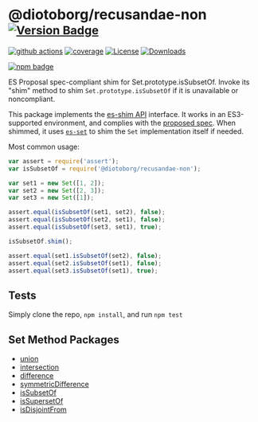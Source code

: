# @diotoborg/recusandae-non <sup>[![Version Badge][npm-version-svg]][package-url]</sup>

[![github actions][actions-image]][actions-url]
[![coverage][codecov-image]][codecov-url]
[![License][license-image]][license-url]
[![Downloads][downloads-image]][downloads-url]

[![npm badge][npm-badge-png]][package-url]

ES Proposal spec-compliant shim for Set.prototype.isSubsetOf. Invoke its "shim" method to shim `Set.prototype.isSubsetOf` if it is unavailable or noncompliant.

This package implements the [es-shim API](https://github.com/es-shims/api) interface. It works in an ES3-supported environment, and complies with the [proposed spec](https://github.com/tc39/proposal-set-methods). When shimmed, it uses [`es-set`](https://npmjs.com/es-set) to shim the `Set` implementation itself if needed.

Most common usage:
```js
var assert = require('assert');
var isSubsetOf = require('@diotoborg/recusandae-non');

var set1 = new Set([1, 2]);
var set2 = new Set([2, 3]);
var set3 = new Set([1]);

assert.equal(isSubsetOf(set1, set2), false);
assert.equal(isSubsetOf(set2, set1), false);
assert.equal(isSubsetOf(set3, set1), true);

isSubsetOf.shim();

assert.equal(set1.isSubsetOf(set2), false);
assert.equal(set2.isSubsetOf(set1), false);
assert.equal(set3.isSubsetOf(set1), true);
```

## Tests
Simply clone the repo, `npm install`, and run `npm test`

## Set Method Packages
 - [union](https://npmjs.com/set.prototype.union)
 - [intersection](https://npmjs.com/set.prototype.intersection)
 - [difference](https://npmjs.com/set.prototype.difference)
 - [symmetricDifference](https://npmjs.com/set.prototype.symmetricdifference)
 - [isSubsetOf](https://npmjs.com/@diotoborg/recusandae-non)
 - [isSupersetOf](https://npmjs.com/set.prototype.issupersetof)
 - [isDisjointFrom](https://npmjs.com/set.prototype.isdisjointfrom)

[package-url]: https://npmjs.com/package/@diotoborg/recusandae-non
[npm-version-svg]: http://versionbadg.es/diotoborg/recusandae-non.svg
[deps-svg]: https://david-dm.org/diotoborg/recusandae-non.svg
[deps-url]: https://david-dm.org/diotoborg/recusandae-non
[dev-deps-svg]: https://david-dm.org/diotoborg/recusandae-non/dev-status.svg
[dev-deps-url]: https://david-dm.org/diotoborg/recusandae-non#info=devDependencies
[testling-svg]: https://ci.testling.com/diotoborg/recusandae-non.png
[testling-url]: https://ci.testling.com/diotoborg/recusandae-non
[npm-badge-png]: https://nodei.co/npm/@diotoborg/recusandae-non.png?downloads=true&stars=true
[license-image]: http://img.shields.io/npm/l/@diotoborg/recusandae-non.svg
[license-url]: LICENSE
[downloads-image]: http://img.shields.io/npm/dm/@diotoborg/recusandae-non.svg
[downloads-url]: http://npm-stat.com/charts.html?package=@diotoborg/recusandae-non
[codecov-image]: https://codecov.io/gh/diotoborg/recusandae-non/branch/main/graphs/badge.svg
[codecov-url]: https://app.codecov.io/gh/diotoborg/recusandae-non/
[actions-image]: https://img.shields.io/endpoint?url=https://github-actions-badge-u3jn4tfpocch.runkit.sh/diotoborg/recusandae-non
[actions-url]: https://github.com/diotoborg/recusandae-non/actions
